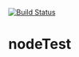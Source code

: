 [![Build Status](https://travis-ci.org/PauLOk777/nodeTest.svg?branch=master)](https://travis-ci.org/PauLOk777/nodeTest)
# nodeTest